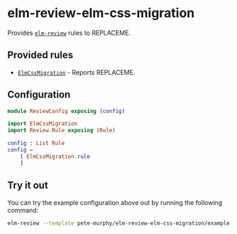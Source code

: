 # elm-review-elm-css-migration

Provides [`elm-review`](https://package.elm-lang.org/packages/jfmengels/elm-review/latest/) rules to REPLACEME.

## Provided rules

- [`ElmCssMigration`](https://package.elm-lang.org/packages/pete-murphy/elm-review-elm-css-migration/1.0.0/ElmCssMigration) - Reports REPLACEME.

## Configuration

```elm
module ReviewConfig exposing (config)

import ElmCssMigration
import Review.Rule exposing (Rule)

config : List Rule
config =
    [ ElmCssMigration.rule
    ]
```

## Try it out

You can try the example configuration above out by running the following command:

```bash
elm-review --template pete-murphy/elm-review-elm-css-migration/example
```
